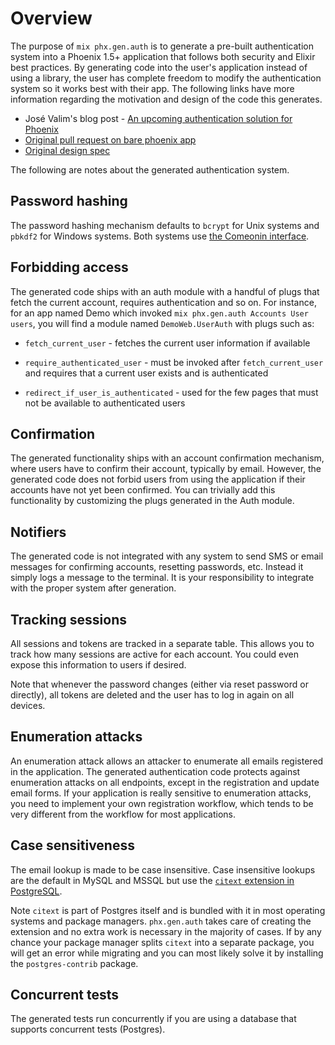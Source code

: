 # Overview

The purpose of `mix phx.gen.auth` is to generate a pre-built authentication system into a Phoenix 1.5+ application that follows both security and Elixir best practices. By generating code into the user's application instead of using a library, the user has complete freedom to modify the authentication system so it works best with their app. The following links have more information regarding the motivation and design of the code this generates.

* José Valim's blog post - [An upcoming authentication solution for Phoenix](https://dashbit.co/blog/a-new-authentication-solution-for-phoenix)
* [Original pull request on bare phoenix app][auth pr]
* [Original design spec](https://github.com/dashbitco/mix_phx_gen_auth_demo/blob/auth/README.md)

The following are notes about the generated authentication system.

## Password hashing

The password hashing mechanism defaults to `bcrypt` for
Unix systems and `pbkdf2` for Windows systems. Both
systems use [the Comeonin interface](https://hexdocs.pm/comeonin/).

## Forbidding access

The generated code ships with an auth module with a handful of
plugs that fetch the current account, requires authentication
and so on. For instance, for an app named Demo which invoked
`mix phx.gen.auth Accounts User users`, you will find a module
named `DemoWeb.UserAuth` with plugs such as:

  * `fetch_current_user` - fetches the current user information if
    available

  * `require_authenticated_user` - must be invoked after
    `fetch_current_user` and requires that a current user exists and is
    authenticated

  * `redirect_if_user_is_authenticated` - used for the few
    pages that must not be available to authenticated users

## Confirmation

The generated functionality ships with an account confirmation
mechanism, where users have to confirm their account, typically
by email. However, the generated code does not forbid users
from using the application if their accounts have not yet been
confirmed. You can trivially add this functionality by customizing
the plugs generated in the Auth module.

## Notifiers

The generated code is not integrated with any system to send
SMS or email messages for confirming accounts, resetting passwords,
etc. Instead it simply logs a message to the terminal. It is
your responsibility to integrate with the proper system after
generation.

## Tracking sessions

All sessions and tokens are tracked in a separate table. This
allows you to track how many sessions are active for each account.
You could even expose this information to users if desired.

Note that whenever the password changes (either via reset password
or directly), all tokens are deleted and the user has to log in
again on all devices.

## Enumeration attacks

An enumeration attack allows an attacker to enumerate all emails
registered in the application. The generated authentication code
protects against enumeration attacks on all endpoints, except in
the registration and update email forms. If your application is
really sensitive to enumeration attacks, you need to implement
your own registration workflow, which tends to be very different
from the workflow for most applications.

## Case sensitiveness

The email lookup is made to be case insensitive. Case insensitive
lookups are the default in MySQL and MSSQL but use the
[`citext` extension in PostgreSQL](https://www.postgresql.org/docs/current/citext.html).

Note `citext` is part of Postgres itself and is bundled with it in
most operating systems and package managers. `phx.gen.auth` takes
care of creating the extension and no extra work is necessary in
the majority of cases. If by any chance your package manager splits
`citext` into a separate package, you will get an error while
migrating and you can most likely solve it by installing the
`postgres-contrib` package.

## Concurrent tests

The generated tests run concurrently if you are using a database
that supports concurrent tests (Postgres).

[auth pr]: https://github.com/dashbitco/mix_phx_gen_auth_demo/pull/1
